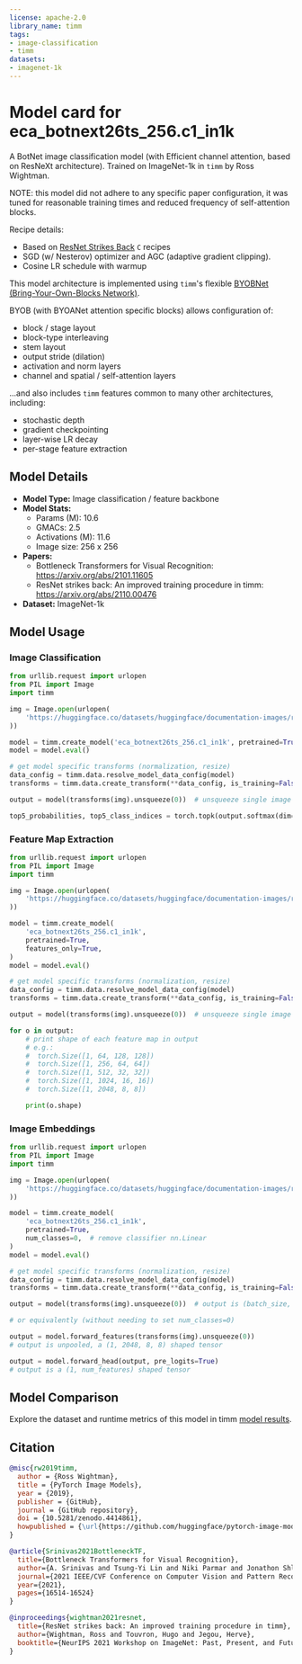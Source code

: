 ```yaml
---
license: apache-2.0
library_name: timm
tags:
- image-classification
- timm
datasets:
- imagenet-1k
---
```

# Model card for eca_botnext26ts_256.c1_in1k

A BotNet image classification model (with Efficient channel attention, based on ResNeXt architecture). Trained on ImageNet-1k in `timm` by Ross Wightman.

NOTE: this model did not adhere to any specific paper configuration, it was tuned for reasonable training times and reduced frequency of self-attention blocks.

Recipe details:
 * Based on [ResNet Strikes Back](https://arxiv.org/abs/2110.00476) `C` recipes
 * SGD (w/ Nesterov) optimizer and AGC (adaptive gradient clipping).
 * Cosine LR schedule with warmup

This model architecture is implemented using `timm`'s flexible [BYOBNet (Bring-Your-Own-Blocks Network)](https://github.com/huggingface/pytorch-image-models/blob/main/timm/models/byobnet.py).

BYOB (with BYOANet attention specific blocks) allows configuration of:
 * block / stage layout
 * block-type interleaving
 * stem layout
 * output stride (dilation)
 * activation and norm layers
 * channel and spatial / self-attention layers

...and also includes `timm` features common to many other architectures, including:
 * stochastic depth
 * gradient checkpointing
 * layer-wise LR decay
 * per-stage feature extraction


## Model Details
- **Model Type:** Image classification / feature backbone
- **Model Stats:**
  - Params (M): 10.6
  - GMACs: 2.5
  - Activations (M): 11.6
  - Image size: 256 x 256
- **Papers:**
  - Bottleneck Transformers for Visual Recognition: https://arxiv.org/abs/2101.11605
  - ResNet strikes back: An improved training procedure in timm: https://arxiv.org/abs/2110.00476
- **Dataset:** ImageNet-1k

## Model Usage
### Image Classification
```python
from urllib.request import urlopen
from PIL import Image
import timm

img = Image.open(urlopen(
    'https://huggingface.co/datasets/huggingface/documentation-images/resolve/main/beignets-task-guide.png'
))

model = timm.create_model('eca_botnext26ts_256.c1_in1k', pretrained=True)
model = model.eval()

# get model specific transforms (normalization, resize)
data_config = timm.data.resolve_model_data_config(model)
transforms = timm.data.create_transform(**data_config, is_training=False)

output = model(transforms(img).unsqueeze(0))  # unsqueeze single image into batch of 1

top5_probabilities, top5_class_indices = torch.topk(output.softmax(dim=1) * 100, k=5)
```

### Feature Map Extraction
```python
from urllib.request import urlopen
from PIL import Image
import timm

img = Image.open(urlopen(
    'https://huggingface.co/datasets/huggingface/documentation-images/resolve/main/beignets-task-guide.png'
))

model = timm.create_model(
    'eca_botnext26ts_256.c1_in1k',
    pretrained=True,
    features_only=True,
)
model = model.eval()

# get model specific transforms (normalization, resize)
data_config = timm.data.resolve_model_data_config(model)
transforms = timm.data.create_transform(**data_config, is_training=False)

output = model(transforms(img).unsqueeze(0))  # unsqueeze single image into batch of 1

for o in output:
    # print shape of each feature map in output
    # e.g.:
    #  torch.Size([1, 64, 128, 128])
    #  torch.Size([1, 256, 64, 64])
    #  torch.Size([1, 512, 32, 32])
    #  torch.Size([1, 1024, 16, 16])
    #  torch.Size([1, 2048, 8, 8])

    print(o.shape)
```

### Image Embeddings
```python
from urllib.request import urlopen
from PIL import Image
import timm

img = Image.open(urlopen(
    'https://huggingface.co/datasets/huggingface/documentation-images/resolve/main/beignets-task-guide.png'
))

model = timm.create_model(
    'eca_botnext26ts_256.c1_in1k',
    pretrained=True,
    num_classes=0,  # remove classifier nn.Linear
)
model = model.eval()

# get model specific transforms (normalization, resize)
data_config = timm.data.resolve_model_data_config(model)
transforms = timm.data.create_transform(**data_config, is_training=False)

output = model(transforms(img).unsqueeze(0))  # output is (batch_size, num_features) shaped tensor

# or equivalently (without needing to set num_classes=0)

output = model.forward_features(transforms(img).unsqueeze(0))
# output is unpooled, a (1, 2048, 8, 8) shaped tensor

output = model.forward_head(output, pre_logits=True)
# output is a (1, num_features) shaped tensor
```

## Model Comparison
Explore the dataset and runtime metrics of this model in timm [model results](https://github.com/huggingface/pytorch-image-models/tree/main/results).

## Citation
```bibtex
@misc{rw2019timm,
  author = {Ross Wightman},
  title = {PyTorch Image Models},
  year = {2019},
  publisher = {GitHub},
  journal = {GitHub repository},
  doi = {10.5281/zenodo.4414861},
  howpublished = {\url{https://github.com/huggingface/pytorch-image-models}}
}
```
```bibtex
@article{Srinivas2021BottleneckTF,
  title={Bottleneck Transformers for Visual Recognition},
  author={A. Srinivas and Tsung-Yi Lin and Niki Parmar and Jonathon Shlens and P. Abbeel and Ashish Vaswani},
  journal={2021 IEEE/CVF Conference on Computer Vision and Pattern Recognition (CVPR)},
  year={2021},
  pages={16514-16524}
}
```
```bibtex
@inproceedings{wightman2021resnet,
  title={ResNet strikes back: An improved training procedure in timm},
  author={Wightman, Ross and Touvron, Hugo and Jegou, Herve},
  booktitle={NeurIPS 2021 Workshop on ImageNet: Past, Present, and Future}
}
```
